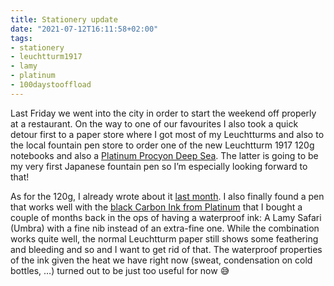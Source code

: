 ```yaml
---
title: Stationery update
date: "2021-07-12T16:11:58+02:00"
tags:
- stationery
- leuchtturm1917
- lamy
- platinum
- 100daystooffload
---
```


Last Friday we went into the city in order to start the weekend off properly at a restaurant. On the way to one of our favourites I also took a quick detour first to a paper store where I got most of my Leuchtturms and also to the local fountain pen store to order one of the new Leuchtturm 1917 120g notebooks and also a [Platinum Procyon Deep Sea](https://www.penaddict.com/blog/2021/7/5/platinum-procyon-fountain-pen-review). The latter is going to be my very first Japanese fountain pen so I’m especially looking forward to that!

As for the 120g, I already wrote about it [last month](https://zerokspot.com/weblog/2021/06/11/leuchtturm1917-edition-120g/).  I also finally found a pen that works well with the [black Carbon Ink from Platinum](https://mountainofink.com/blog/platinum-carbon-black) that I bought a couple of months back in the ops of having a waterproof ink: A Lamy Safari (Umbra) with a fine nib instead of an extra-fine one. While the combination works quite well, the normal Leuchtturm paper still shows some feathering and bleeding and so and I want to get rid of that. The waterproof properties of the ink given the heat we have right now (sweat, condensation on cold bottles, …) turned out to be just too useful for now 😅
